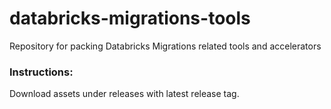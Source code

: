 # databricks-migrations-tools

Repository for packing Databricks Migrations related tools and accelerators

### Instructions: 
Download assets under releases with latest release tag.
